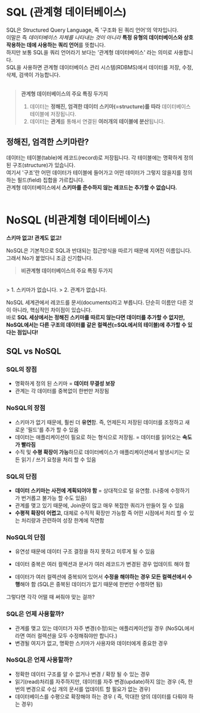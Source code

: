# SQL (관계형 데이터베이스)
SQL은 Structured Query Language, 즉 '구조화 된 쿼리 언어'의 약자입니다.
<br/>
이말은 즉 _데이터베이스 자체를 나타내는 것이 아니라_ **특정 유형의 데이터베이스와 상호 작용하는 데에 사용하는 쿼리 언어**를 뜻합니다.
<br/>
하지만 보통 SQL을 쿼리 언어라기 보다는 '관계형 데이터베이스' 라는 의미로 사용합니다.
<br/>
SQL을 사용하면 관계형 데이터베이스 관리 시스템(RDBMS)에서 데이터를 저장, 수정, 삭제, 검색이 가능합니다.
<br/>
<br>
> **관계형 데이터베이스의 주요 특징 두가지**
> 1. 데이터는 **정해진, 엄격한 데이터 스키마(=structure)를 따라** 데이터베이스 테이블에 저장됩니다.
> 2. 데이터는 **관계**를 통해서 연결된 **여러개의 테이블에 분산**됩니다.
     <br/>
## 정해진, 엄격한 스키마란?
데이터는 테이블(table)에 레코드(record)로 저장됩니다. 각 테이블에는 명확하게 정의된 구조(structure)가 있습니다.
<br/> 여기서 '구조'란 어떤 데이터가 테이블에 들어가고 어떤 데이터가 그렇지 않을지를 정의하는 필드(field) 집합을 가르킵니다.
<br/>
관계형 데이터베이스에서 **스키마를 준수하지 않는 레코드는 추가할 수 없습니다.**
<br>
<br>
# NoSQL (비관계형 데이터베이스)
**스키마 없고! 관계도 없고!**

NoSQL은 기본적으로 SQL과 반대되는 접근방식을 따르기 때문에 지어진 이름입니다. 그래서 No가 붙었다니 조금 신기합니다.

> **비관계형 데이터베이스의 주요 특징 두가지**
<br/>
> 1. 스키마가 없습니다.
> 2. 관계가 없습니다.
     <br>

NoSQL 세계관에서 레코드를 문서(documents)라고 부릅니다. 단순히 이름만 다른 것이 아니라, 핵심적인 차이점이 있습니다. <br/>
바로 **SQL 세상에서는 정해진 스키마를 따르지 않는다면 데이터를 추가할 수 없지만, NoSQL에서는 다른 구조의 데이터를 같은 컬렉션(=SQL에서의 테이블)에 추가할 수 있다는 점입니다!**
<br>
## SQL vs NoSQL

### SQL의 장점
- 명확하게 정의 된 스키마 = **데이터 무결성 보장**
- 관계는 각 데이터를 중복없이 한번만 저장됨

### NoSQL의 장점
- 스키마가 없기 때문에, 훨씬 더 **유연**함.
  즉, 언제든지 저장된 데이터를 조정하고 새로운 '필드'를 추가 할 수 있음
- 데이터는 애플리케이션이 필요로 하는 형식으로 저장됨.
  = 데이터를 읽어오는 **속도가 빨라짐**
- 수직 및 **수평 확장이 가능**하므로 데이터베이스가 애플리케이션에서 발생시키는 모든 읽기 / 쓰기 요청을 처리 할 수 있음

### SQL의 단점
- **데이터 스키마는 사전에 계획되어야 함** = 상대적으로 덜 유연함.
  (나중에 수정하기가 번거롭고 불가능 할 수도 있음)
- 관계를 맺고 있기 때문에, Join문이 많고 매우 복잡한 쿼리가 만들어 질 수 있음
- **수평적 확장이 어렵고**, 대체로 수직적 확장만 가능함
  즉 어떤 시점에서 처리 할 수 있는 처리량과 관련하여 성장 한계에 직면함

### NoSQL의 단점
- 유연성 때문에 데이터 구조 결정을 하지 못하고 미루게 될 수 있음
- 데이터 중복은 여러 컬렉션과 문서가 여러 레코드가 변경된 경우 업데이트 해야 함

- 데이터가 여러 컬렉션에 중복되어 있어서 **수정을 해야하는 경우 모든 컬렉션에서 수행**해야 함
  (SQL은 중복된 데이터가 없기 때문에 한번만 수행하면 됨)

그렇다면 각각 어떨 때 써줘야 맞는 걸까?
<br>
### SQL은 언제 사용할까?
- 관계를 맺고 있는 데이터가 자주 변경(수정)되는 애플리케이션일 경우
  (NoSQL에서라면 여러 컬렉션을 모두 수정해줘야만 합니다.)
- 변경될 여지가 없고, 명확한 스키마가 사용자와 데이터에게 중요한 경우

### NoSQL은 언제 사용할까?
- 정확한 데이터 구조를 알 수 없거나 변경 / 확장 될 수 있는 경우
- 읽기(read)처리를 자주하지만, 데이터를 자주 변경(update)하지 않는 경우
  (즉, 한번의 변경으로 수십 개의 문서를 업데이트 할 필요가 없는 경우)
- 데이터베이스를 수평으로 확장해야 하는 경우 ( 즉, 막대한 양의 데이터를 다뤄야 하는 경우)
